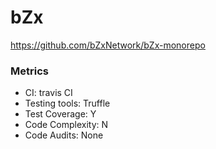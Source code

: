 # bZx

https://github.com/bZxNetwork/bZx-monorepo

### Metrics

* CI: travis CI
* Testing tools: Truffle 
* Test Coverage: Y
* Code Complexity: N
* Code Audits: None